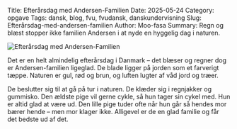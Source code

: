 Title: Efterårsdag med Andersen-Familien
Date: 2025-05-24
Category: opgave
Tags: dansk, blog, fvu, fvudansk, danskundervisning
Slug: Efterårsdag-med-andersen-familien
Author: Moo-fasa
Summary: Regn og blæst stopper ikke familien Andersen i at nyde en hyggelig dag i naturen.

![Efterårsdag med Andersen-Familien](https://i.imgur.com/RVO2z3M.jpeg)

Det er en helt almindelig efterårsdag i Danmark – det blæser og regner dog er Andersen-familien ligeglad. De blade ligger på jorden som et farverigt tæppe. Naturen er gul, rød og brun, og luften lugter af våd jord og træer. 

De beslutter sig til at gå på tur i naturen. De klæder sig i regnjakker og gummisko. Den ældste pige vil gerne cykle, så hun tager sin cykel med. Hun er altid glad at være ud. Den lille pige tuder ofte når hun går så hendes mor bærer hende – men mor klager ikke. Alligevel er de en glad familie og får det bedste ud af det. 
